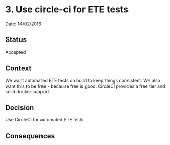 # 3. Use circle-ci for ETE tests

Date: 14/02/2016

## Status

Accepted

## Context

We want automated ETE tests on build to keep things consistent. We also want this to be free - because free is good. CircleCI provides a free tier and solid docker support.

## Decision

Use CircleCI for automated ETE tests

## Consequences
